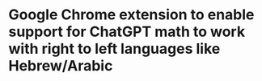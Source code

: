# Google Chrome extension to enable support for ChatGPT math to work with right to left languages like Hebrew/Arabic
